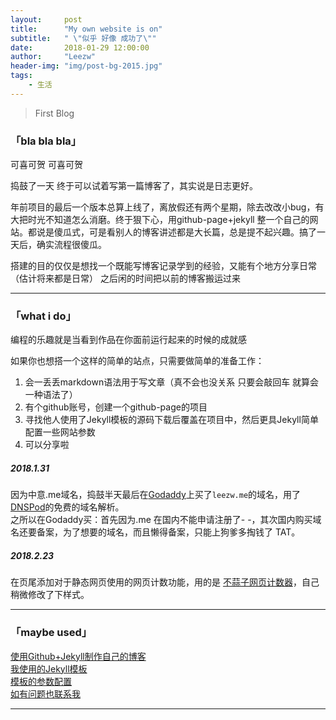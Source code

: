 ```yaml
---
layout:     post
title:      "My own website is on"
subtitle:   " \"似乎 好像 成功了\""
date:       2018-01-29 12:00:00
author:     "Leezw"
header-img: "img/post-bg-2015.jpg"
tags:
    - 生活
---
```


> First Blog

### 「bla bla bla」

可喜可贺 可喜可贺

捣鼓了一天 终于可以试着写第一篇博客了，其实说是日志更好。

年前项目的最后一个版本总算上线了，离放假还有两个星期，除去改改小bug，有大把时光不知道怎么消磨。终于狠下心，用github-page+jekyll
整一个自己的网站。都说是傻瓜式，可是看别人的博客讲述都是大长篇，总是提不起兴趣。搞了一天后，确实流程很傻瓜。

搭建的目的仅仅是想找一个既能写博客记录学到的经验，又能有个地方分享日常（估计将来都是日常）
之后闲的时间把以前的博客搬运过来

---
### 「what i do」

编程的乐趣就是当看到作品在你面前运行起来的时候的成就感

如果你也想搭一个这样的简单的站点，只需要做简单的准备工作：
1. 会一丢丢markdown语法用于写文章（真不会也没关系 只要会敲回车 就算会一种语法了）
2. 有个github账号，创建一个github-page的项目
3. 寻找他人使用了Jekyll模板的源码下载后覆盖在项目中，然后更具Jekyll简单配置一些网站参数
4. 可以分享啦


##### 2018.1.31
因为中意.me域名，捣鼓半天最后在[Godaddy](https://sg.godaddy.com/zh/)上买了`leezw.me`的域名，用了[DNSPod](https://www.dnspod.cn/Products/DNS)的免费的域名解析。    
之所以在Godaddy买：首先因为.me 在国内不能申请注册了- -，其次国内购买域名还要备案，为了想要的域名，而且懒得备案，只能上狗爹多掏钱了 TAT。

##### 2018.2.23
在页尾添加对于静态网页使用的网页计数功能，用的是 [不蒜子网页计数器](http://busuanzi.ibruce.info/)，自己稍微修改了下样式。


---
### 「maybe used」

[使用Github+Jekyll制作自己的博客](http://blog.csdn.net/lady_zhou/article/details/52041098)  
[我使用的Jekyll模板](https://github.com/Huxpro/huxblog-boilerplate)  
[模板的参数配置](https://github.com/Huxpro/huxpro.github.io/blob/master/README.zh.md)  
[如有问题也联系我](/about/index.html)

---



